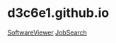 # d3c6e1.github.io

[SoftwareViewer](https://d3c6e1.github.io/softwareviewer)
[JobSearch](https://d3c6e1.github.io/jobsearch)
